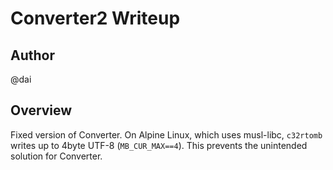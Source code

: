 # Converter2 Writeup

## Author

@dai

## Overview

Fixed version of Converter. On Alpine Linux, which uses musl-libc, `c32rtomb` writes up to 4byte UTF-8 (`MB_CUR_MAX==4`). This prevents the unintended solution for Converter.